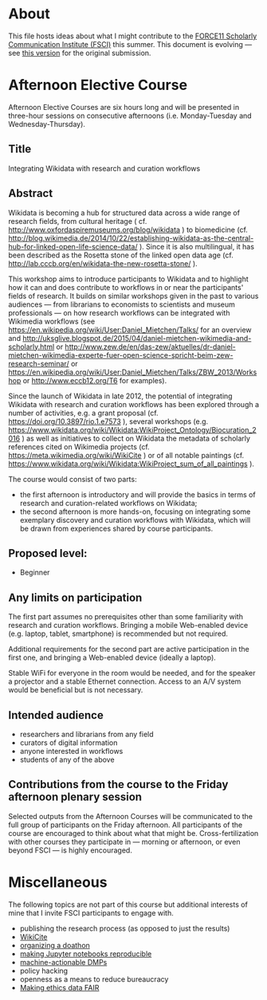 # About

This file hosts ideas about what I might contribute to the [FORCE11 Scholarly Communication Institute (FSCI)](https://www.force11.org/fsci) this summer. This document is evolving &mdash; see [this version](https://github.com/Daniel-Mietchen/events/commit/4c2e05c48d104e6d32953c572f15000632ec8d5f#diff-e78435fc50601cd8eead924eb84c05fe) for the original submission.

# Afternoon Elective Course

Afternoon Elective Courses are six hours long and will be presented in three-hour sessions on consecutive afternoons (i.e. Monday-Tuesday and Wednesday-Thursday).

## Title

Integrating Wikidata with research and curation workflows

## Abstract

Wikidata is becoming a hub for structured data across a wide range of research fields, from cultural heritage ( cf. http://www.oxfordaspiremuseums.org/blog/wikidata ) to biomedicine (cf. http://blog.wikimedia.de/2014/10/22/establishing-wikidata-as-the-central-hub-for-linked-open-life-science-data/ ). Since it is also multilingual, it has been described as the  Rosetta stone of the linked open data age (cf. http://lab.cccb.org/en/wikidata-the-new-rosetta-stone/ ).

This workshop aims to introduce participants to Wikidata and to highlight how it can and does contribute to workflows in or near the participants' fields of research. It builds on similar workshops given in the past to various audiences &mdash; from librarians to economists to scientists and museum professionals &mdash; on how research workflows can be integrated with Wikimedia workflows (see https://en.wikipedia.org/wiki/User:Daniel_Mietchen/Talks/ for an overview and http://uksglive.blogspot.de/2015/04/daniel-mietchen-wikimedia-and-scholarly.html or
http://www.zew.de/en/das-zew/aktuelles/dr-daniel-mietchen-wikimedia-experte-fuer-open-science-spricht-beim-zew-research-seminar/ or https://en.wikipedia.org/wiki/User:Daniel_Mietchen/Talks/ZBW_2013/Workshop
or http://www.eccb12.org/T6 for examples).

Since the launch of Wikidata in late 2012, the potential of integrating Wikidata with research and curation workflows has been explored through a number of activities, e.g. a grant proposal (cf. https://doi.org/10.3897/rio.1.e7573 ), several workshops (e.g.
https://www.wikidata.org/wiki/Wikidata:WikiProject_Ontology/Biocuration_2016 ) as well as initiatives to collect on Wikidata the metadata of scholarly references cited on Wikimedia projects (cf. 
https://meta.wikimedia.org/wiki/WikiCite ) or of all notable paintings (cf. https://www.wikidata.org/wiki/Wikidata:WikiProject_sum_of_all_paintings ).

The course would consist of two parts:
- the first afternoon is introductory and will provide the basics in terms of research and curation-related workflows on Wikidata;
- the second afternoon is more hands-on, focusing on integrating some exemplary discovery and curation workflows with Wikidata, which will be drawn from experiences shared by course participants.

## Proposed level: 

- Beginner

## Any limits on participation

The first part assumes no prerequisites other than some familiarity with research and curation workflows. Bringing a mobile Web-enabled device (e.g. laptop, tablet, smartphone) is recommended but not required.

Additional requirements for the second part are active participation in the first one, and bringing a Web-enabled device (ideally a laptop). 

Stable WiFi for everyone in the room would be needed, and for the speaker a projector and a stable Ethernet connection. Access to an A/V system would be beneficial but is not necessary.

## Intended audience

- researchers and librarians from any field
- curators of digital information
- anyone interested in workflows
- students of any of the above

## Contributions from the course to the Friday afternoon plenary session

Selected outputs from the Afternoon Courses will be communicated to the full group of participants on the Friday afternoon. All participants of the course are encouraged to think about what that might be. Cross-fertilization with other courses they participate in &mdash; morning or afternoon, or even beyond FSCI &mdash; is highly encouraged.

# Miscellaneous

The following topics are not part of this course but additional interests of mine that I invite FSCI participants to engage with.

* publishing the research process (as opposed to just the results)
* [WikiCite](https://meta.wikimedia.org/wiki/WikiCite)
* [organizing a doathon](https://github.com/sparcopen/Open-Research-doathon)
* [making Jupyter notebooks reproducible](https://github.com/sparcopen/open-research-doathon/issues/25)
* [machine-actionable DMPs](http://www.slideshare.net/StephanieSimms/making-dmps-actionable-and-public)
* policy hacking
* openness as a means to reduce bureaucracy
* [Making ethics data FAIR](https://github.com/Daniel-Mietchen/events/blob/master/PIDapalooza.md)

